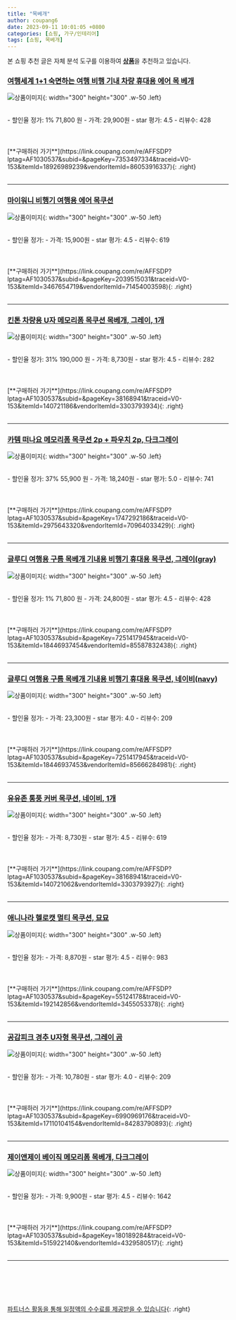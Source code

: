 ```yaml
---
title: "목베개"
author: coupang6
date: 2023-09-11 10:01:05 +0800
categories: [쇼핑, 가구/인테리어]
tags: [쇼핑, 목베개]
---
```


본 쇼핑 추천 글은 자체 분석 도구를 이용하여 [**상품**](https://link.coupang.com/a/bao1ui)을 추천하고 있습니다.

### [여행세계 1+1 숙면하는 여행 비행 기내 차량 휴대용 에어 목 베개](https://link.coupang.com/re/AFFSDP?lptag=AF1030537&subid=&pageKey=7353497334&traceid=V0-153&itemId=18926989239&vendorItemId=86053916337)

![상품이미지](https://thumbnail10.coupangcdn.com/thumbnails/remote/230x230ex/image/vendor_inventory/0952/667d7638c52f5badb46364da5eb9dd4b0a08dcae80b76489345133b45443.jpg){: width="300" height="300" .w-50 .left}


<br>
- 할인율 정가: 1%  71,800   원
- 가격: 29,900원
- star 평가: 4.5
- 리뷰수: 428
<br>
<br>
<br>
<br>
[**구매하러 가기**](https://link.coupang.com/re/AFFSDP?lptag=AF1030537&subid=&pageKey=7353497334&traceid=V0-153&itemId=18926989239&vendorItemId=86053916337){: .right}
<br>
<br>

---

### [마이워니 비행기 여행용 에어 목쿠션](https://link.coupang.com/re/AFFSDP?lptag=AF1030537&subid=&pageKey=2039515031&traceid=V0-153&itemId=3467654719&vendorItemId=71454003598)

![상품이미지](https://thumbnail8.coupangcdn.com/thumbnails/remote/230x230ex/image/retail/images/3043106698324517-a620e1ec-83e4-4406-a167-39c8b4794de1.jpg){: width="300" height="300" .w-50 .left}


<br>
- 할인율 정가: 
- 가격: 15,900원
- star 평가: 4.5
- 리뷰수: 619
<br>
<br>
<br>
<br>
[**구매하러 가기**](https://link.coupang.com/re/AFFSDP?lptag=AF1030537&subid=&pageKey=2039515031&traceid=V0-153&itemId=3467654719&vendorItemId=71454003598){: .right}
<br>
<br>

---

### [킨톤 차량용 U자 메모리폼 목쿠션 목베개, 그레이, 1개](https://link.coupang.com/re/AFFSDP?lptag=AF1030537&subid=&pageKey=38168941&traceid=V0-153&itemId=140721186&vendorItemId=3303793934)

![상품이미지](https://thumbnail10.coupangcdn.com/thumbnails/remote/230x230ex/image/product/image/vendoritem/2016/11/11/3020052144/bef9d198-f91b-45ef-b5eb-c81b252535ac.jpg){: width="300" height="300" .w-50 .left}


<br>
- 할인율 정가: 31%  190,000   원
- 가격: 8,730원
- star 평가: 4.5
- 리뷰수: 282
<br>
<br>
<br>
<br>
[**구매하러 가기**](https://link.coupang.com/re/AFFSDP?lptag=AF1030537&subid=&pageKey=38168941&traceid=V0-153&itemId=140721186&vendorItemId=3303793934){: .right}
<br>
<br>

---

### [카템 떠나요 메모리폼 목쿠션 2p + 파우치 2p, 다크그레이](https://link.coupang.com/re/AFFSDP?lptag=AF1030537&subid=&pageKey=1747292186&traceid=V0-153&itemId=2975643320&vendorItemId=70964033429)

![상품이미지](https://thumbnail8.coupangcdn.com/thumbnails/remote/230x230ex/image/retail/images/2020/06/23/20/9/296110ac-aafc-48d6-bf9b-936fe75a55ad.jpg){: width="300" height="300" .w-50 .left}


<br>
- 할인율 정가: 37%  55,900   원
- 가격: 18,240원
- star 평가: 5.0
- 리뷰수: 741
<br>
<br>
<br>
<br>
[**구매하러 가기**](https://link.coupang.com/re/AFFSDP?lptag=AF1030537&subid=&pageKey=1747292186&traceid=V0-153&itemId=2975643320&vendorItemId=70964033429){: .right}
<br>
<br>

---

### [글루디 여행용 구름 목베개 기내용 비행기 휴대용 목쿠션, 그레이(gray)](https://link.coupang.com/re/AFFSDP?lptag=AF1030537&subid=&pageKey=7251417945&traceid=V0-153&itemId=18446937454&vendorItemId=85587832438)

![상품이미지](https://thumbnail10.coupangcdn.com/thumbnails/remote/230x230ex/image/vendor_inventory/6586/e53fce9ba729bdc1316685152e50073207396154ecf16377738f6dd8e76e.jpg){: width="300" height="300" .w-50 .left}


<br>
- 할인율 정가: 1%  71,800   원
- 가격: 24,800원
- star 평가: 4.5
- 리뷰수: 428
<br>
<br>
<br>
<br>
[**구매하러 가기**](https://link.coupang.com/re/AFFSDP?lptag=AF1030537&subid=&pageKey=7251417945&traceid=V0-153&itemId=18446937454&vendorItemId=85587832438){: .right}
<br>
<br>

---

### [글루디 여행용 구름 목베개 기내용 비행기 휴대용 목쿠션, 네이비(navy)](https://link.coupang.com/re/AFFSDP?lptag=AF1030537&subid=&pageKey=7251417945&traceid=V0-153&itemId=18446937453&vendorItemId=85666284981)

![상품이미지](https://thumbnail6.coupangcdn.com/thumbnails/remote/230x230ex/image/vendor_inventory/5b16/cd0f73b9868631bf1501eb047740c3356f17cf793bf1cf10ba7cc0e9e883.jpg){: width="300" height="300" .w-50 .left}


<br>
- 할인율 정가: 
- 가격: 23,300원
- star 평가: 4.0
- 리뷰수: 209
<br>
<br>
<br>
<br>
[**구매하러 가기**](https://link.coupang.com/re/AFFSDP?lptag=AF1030537&subid=&pageKey=7251417945&traceid=V0-153&itemId=18446937453&vendorItemId=85666284981){: .right}
<br>
<br>

---

### [유유존 통풍 커버 목쿠션, 네이비, 1개](https://link.coupang.com/re/AFFSDP?lptag=AF1030537&subid=&pageKey=38168941&traceid=V0-153&itemId=140721062&vendorItemId=3303793927)

![상품이미지](https://thumbnail8.coupangcdn.com/thumbnails/remote/230x230ex/image/product/image/vendoritem/2017/09/25/3020052139/237e2221-0920-4c1f-ba1c-2ffc9b4951f6.jpg){: width="300" height="300" .w-50 .left}


<br>
- 할인율 정가: 
- 가격: 8,730원
- star 평가: 4.5
- 리뷰수: 619
<br>
<br>
<br>
<br>
[**구매하러 가기**](https://link.coupang.com/re/AFFSDP?lptag=AF1030537&subid=&pageKey=38168941&traceid=V0-153&itemId=140721062&vendorItemId=3303793927){: .right}
<br>
<br>

---

### [애니나라 헬로캣 멀티 목쿠션, 묘묘](https://link.coupang.com/re/AFFSDP?lptag=AF1030537&subid=&pageKey=55124178&traceid=V0-153&itemId=192142856&vendorItemId=3455053378)

![상품이미지](https://thumbnail7.coupangcdn.com/thumbnails/remote/230x230ex/image/retail/images/2017/12/20/11/6/d6388d73-6cc0-4b45-8ce1-6cca061b95ec.jpg){: width="300" height="300" .w-50 .left}


<br>
- 할인율 정가: 
- 가격: 8,870원
- star 평가: 4.5
- 리뷰수: 983
<br>
<br>
<br>
<br>
[**구매하러 가기**](https://link.coupang.com/re/AFFSDP?lptag=AF1030537&subid=&pageKey=55124178&traceid=V0-153&itemId=192142856&vendorItemId=3455053378){: .right}
<br>
<br>

---

### [공감피크 경추 U자형 목쿠션, 그레이 곰](https://link.coupang.com/re/AFFSDP?lptag=AF1030537&subid=&pageKey=6990969176&traceid=V0-153&itemId=17110104154&vendorItemId=84283790893)

![상품이미지](https://thumbnail10.coupangcdn.com/thumbnails/remote/230x230ex/image/retail/images/2022/12/13/14/0/4b735c00-b763-4f21-aa42-5edacc0a352a.jpg){: width="300" height="300" .w-50 .left}


<br>
- 할인율 정가: 
- 가격: 10,780원
- star 평가: 4.0
- 리뷰수: 209
<br>
<br>
<br>
<br>
[**구매하러 가기**](https://link.coupang.com/re/AFFSDP?lptag=AF1030537&subid=&pageKey=6990969176&traceid=V0-153&itemId=17110104154&vendorItemId=84283790893){: .right}
<br>
<br>

---

### [제이앤제이 베이직 메모리폼 목베개, 다크그레이](https://link.coupang.com/re/AFFSDP?lptag=AF1030537&subid=&pageKey=180189284&traceid=V0-153&itemId=515922140&vendorItemId=4329580517)

![상품이미지](https://thumbnail7.coupangcdn.com/thumbnails/remote/230x230ex/image/retail/images/2019/01/24/18/8/56f81b77-ab5d-4cba-815c-c0bdc1fc2a6f.jpg){: width="300" height="300" .w-50 .left}


<br>
- 할인율 정가: 
- 가격: 9,900원
- star 평가: 4.5
- 리뷰수: 1642
<br>
<br>
<br>
<br>
[**구매하러 가기**](https://link.coupang.com/re/AFFSDP?lptag=AF1030537&subid=&pageKey=180189284&traceid=V0-153&itemId=515922140&vendorItemId=4329580517){: .right}
<br>
<br>

---
<br><br><br><br><br> [파트너스 활동을 통해 일정액의 수수료를 제공받을 수 있습니다](https://link.coupang.com/a/bao1ui){: .right}